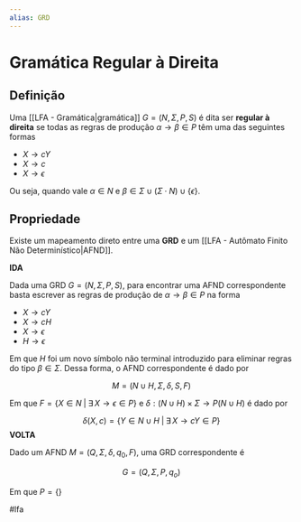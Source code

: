 ```yaml
---
alias: GRD
---
```


# Gramática Regular à Direita

## Definição

Uma [[LFA - Gramática|gramática]] $G=(N, \Sigma, P, S)$ é dita ser **regular à direita** se todas as regras de produção $\alpha \to \beta \in P$ têm uma das seguintes formas

- $X \to cY$
- $X \to c$
- $X \to \epsilon$

Ou seja, quando vale $\alpha\in N$ e $\beta \in \Sigma \cup (\Sigma \cdot N) \cup \{\epsilon\}$.

## Propriedade

Existe um mapeamento direto entre uma **GRD** e um [[LFA - Autômato Finito Não Determinístico|AFND]].

**IDA**

Dada uma GRD $G=(N, \Sigma, P, S)$, para encontrar uma AFND correspondente basta escrever as regras de produção de $\alpha\to\beta \in P$ na forma

- $X \to cY$
- $X \to cH$
- $X \to \epsilon$
- $H \to \epsilon$

Em que $H$ foi um novo símbolo não terminal introduzido para eliminar regras do tipo $\beta\in \Sigma$. Dessa forma, o AFND correspondente é dado por

$$
M = ( N \cup H, \Sigma, \delta, S, F)
$$

Em que $F = \{ X \in N \;|\; \exists\, X \to \epsilon \in P \}$ e $\delta: (N \cup H) \times \Sigma \to P(N \cup H)$ é dado por

$$
\delta(X, c) = \{ Y \in N \cup H \;|\; \exists\,X \to cY \in P \}
$$
**VOLTA**

Dado um AFND $M = ( Q, \Sigma, \delta, q_0, F)$, uma GRD correspondente é 

$$
G=(Q, \Sigma, P, q_o)
$$

Em que $P = \{  \}$

#lfa

